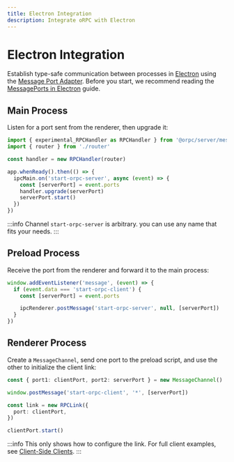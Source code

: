 ```yaml
---
title: Electron Integration
description: Integrate oRPC with Electron
---
```


# Electron Integration

Establish type-safe communication between processes in [Electron](https://www.electronjs.org/) using the [Message Port Adapter](/docs/adapters/message-port). Before you start, we recommend reading the [MessagePorts in Electron](https://www.electronjs.org/docs/latest/tutorial/message-ports) guide.

## Main Process

Listen for a port sent from the renderer, then upgrade it:

```ts
import { experimental_RPCHandler as RPCHandler } from '@orpc/server/message-port'
import { router } from './router'

const handler = new RPCHandler(router)

app.whenReady().then(() => {
  ipcMain.on('start-orpc-server', async (event) => {
    const [serverPort] = event.ports
    handler.upgrade(serverPort)
    serverPort.start()
  })
})
```

:::info
Channel `start-orpc-server` is arbitrary. you can use any name that fits your needs.
:::

## Preload Process

Receive the port from the renderer and forward it to the main process:

```ts
window.addEventListener('message', (event) => {
  if (event.data === 'start-orpc-client') {
    const [serverPort] = event.ports

    ipcRenderer.postMessage('start-orpc-server', null, [serverPort])
  }
})
```

## Renderer Process

Create a `MessageChannel`, send one port to the preload script, and use the other to initialize the client link:

```ts
const { port1: clientPort, port2: serverPort } = new MessageChannel()

window.postMessage('start-orpc-client', '*', [serverPort])

const link = new RPCLink({
  port: clientPort,
})

clientPort.start()
```

:::info
This only shows how to configure the link. For full client examples, see [Client-Side Clients](/docs/client/client-side).
:::
